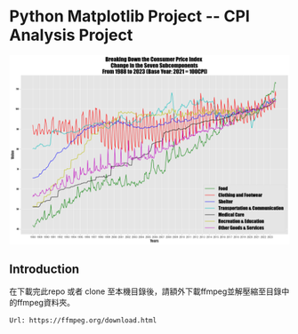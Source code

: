 # Python Matplotlib Project -- CPI Analysis Project

![Chart](https://github.com/Zachky/CPI-Analysis-Project/blob/main/Image_Library/CPI_subcomponents.png?raw=true "Chart")

## Introduction 

在下載完此repo 或者 clone 至本機目錄後，請額外下載ffmpeg並解壓縮至目錄中的ffmpeg資料夾。<br>

    Url: https://ffmpeg.org/download.html




